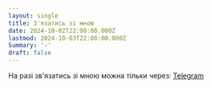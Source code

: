 ```yaml
---
layout: single
title: З'язатись зі мною
date: 2024-10-02T22:00:00.000Z
lastmod: 2024-10-03T22:00:00.000Z
Summary: '-'
draft: false
---
```


На разі зв'язатись зі мною можна тільки через: [Telegram](https://t.me/cat_scan)
